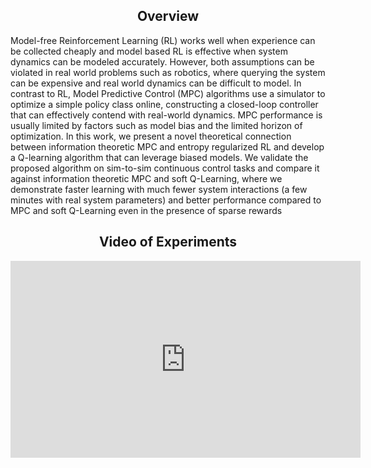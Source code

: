 

## <center> Overview </center>

<p> Model-free Reinforcement Learning (RL) works well when experience can be collected cheaply and model based RL is effective when system dynamics can be modeled accurately. However, both assumptions can be violated in real world problems such as robotics, where querying the system can be expensive and real world dynamics can be difficult to model. In contrast to RL, Model Predictive Control (MPC) algorithms use a simulator to optimize a simple policy class online, constructing a closed-loop controller that can effectively contend with real-world dynamics. MPC performance is usually limited by factors such as model bias and the limited horizon of optimization. In this work, we present a novel theoretical connection between information theoretic MPC and entropy regularized RL and develop a Q-learning algorithm that can leverage biased models. We validate the proposed algorithm on sim-to-sim continuous control tasks and compare it against information theoretic MPC and soft Q-Learning, where we demonstrate faster learning with much fewer system interactions (a few minutes with real system parameters) and better performance compared to MPC and soft Q-Learning even in the presence of sparse rewards </p>



<!-- We present an approach to RL that leverages the complementary properties of model-free reinforcement learning and model-based optimal control. Our proposed method views MPC as a way to simultaneously approximate and optimize a local Q function via simulation, and Q-learning as a way to improve MPC using real-world data. We focus on the paradigm of entropy regularized reinforcement learning where the aim is to learn a stochastic policy that minimizes the cost-to-go as well as KL divergence with respect to a prior policy. This has been explored in RL and Inverse RL for its better sample efficiency and exploratory properties. We discuss how this formulation of reinforcement learning has deep connections to information theoretic stochastic optimal control where the objective is to find control inputs that minimize the cost while staying close to the passive dynamics of the system. This helps in both injecting domain knowledge into the controller as well as mitigating issues caused by over optimizing the biased estimate of the current cost due to model error and the shorter horizon. We explore this connection in depth and derive an infinite horizon information theoretic model predictive control algorithm based on Williams et al. (2017). We test our approach called Model Predictive Q-Learning (MPQ) on simulated continuous control tasks a. </p> -->


## <center> Video of Experiments </center>

<center> <iframe width="560" height="315" src="https://www.youtube.com/embed/OO3obHJEk8w" frameborder="0" allow="accelerometer; autoplay; encrypted-media; gyroscope; picture-in-picture" allowfullscreen></iframe> </center>